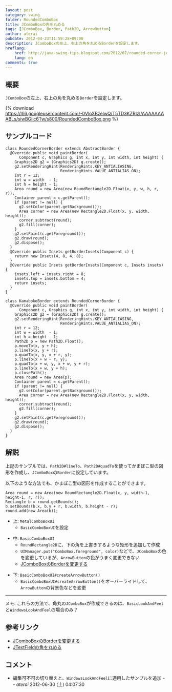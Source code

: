 ```yaml
---
layout: post
category: swing
folder: RoundedComboBox
title: JComboBoxの角を丸める
tags: [JComboBox, Border, Path2D, ArrowButton]
author: aterai
pubdate: 2012-04-23T11:59:28+09:00
description: JComboBoxの左上、右上の角を丸めるBorderを設定します。
hreflang:
    href: http://java-swing-tips.blogspot.com/2012/07/rounded-corner-jcombobox-border.html
    lang: en
comments: true
---
```

## 概要
`JComboBox`の左上、右上の角を丸める`Border`を設定します。

{% download https://lh6.googleusercontent.com/-0VloXBzelwQ/T5TD3KZRIzI/AAAAAAAABLs/siwBGiic6Tw/s800/RoundedComboBox.png %}

## サンプルコード
<pre class="prettyprint"><code>class RoundedCornerBorder extends AbstractBorder {
  @Override public void paintBorder(
      Component c, Graphics g, int x, int y, int width, int height) {
    Graphics2D g2 = (Graphics2D) g.create();
    g2.setRenderingHint(RenderingHints.KEY_ANTIALIASING,
                        RenderingHints.VALUE_ANTIALIAS_ON);
    int r = 12;
    int w = width  - 1;
    int h = height - 1;
    Area round = new Area(new RoundRectangle2D.Float(x, y, w, h, r, r));
    Container parent = c.getParent();
    if (parent != null) {
      g2.setColor(parent.getBackground());
      Area corner = new Area(new Rectangle2D.Float(x, y, width, height));
      corner.subtract(round);
      g2.fill(corner);
    }
    g2.setPaint(c.getForeground());
    g2.draw(round);
    g2.dispose();
  }
  @Override public Insets getBorderInsets(Component c) {
    return new Insets(4, 8, 4, 8);
  }
  @Override public Insets getBorderInsets(Component c, Insets insets) {
    insets.left = insets.right = 8;
    insets.top = insets.bottom = 4;
    return insets;
  }
}

class KamabokoBorder extends RoundedCornerBorder {
  @Override public void paintBorder(
      Component c, Graphics g, int x, int y, int width, int height) {
    Graphics2D g2 = (Graphics2D) g.create();
    g2.setRenderingHint(RenderingHints.KEY_ANTIALIASING,
                        RenderingHints.VALUE_ANTIALIAS_ON);
    int r = 12;
    int w = width  - 1;
    int h = height - 1;
    Path2D p = new Path2D.Float();
    p.moveTo(x, y + h);
    p.lineTo(x, y + r);
    p.quadTo(x, y, x + r, y);
    p.lineTo(x + w - r, y);
    p.quadTo(x + w, y, x + w, y + r);
    p.lineTo(x + w, y + h);
    p.closePath();
    Area round = new Area(p);
    Container parent = c.getParent();
    if (parent != null) {
      g2.setColor(parent.getBackground());
      Area corner = new Area(new Rectangle2D.Float(x, y, width, height));
      corner.subtract(round);
      g2.fill(corner);
    }
    g2.setPaint(c.getForeground());
    g2.draw(round);
    g2.dispose();
  }
}
</code></pre>

## 解説
上記のサンプルでは、`Path2D#lineTo`、`Path2D#quadTo`を使ってかまぼこ型の図形を作成し、`JComboBox`の`Border`に設定しています。

以下のような方法でも、かまぼこ型の図形を作成することができます。
<pre class="prettyprint"><code>Area round = new Area(new RoundRectangle2D.Float(x, y, width-1, height-1, r, r));
Rectangle b = round.getBounds();
b.setBounds(b.x, b.y + r, b.width, b.height - r);
round.add(new Area(b));
</code></pre>

- 上: `MetalComboBoxUI`
    - `BasicComboBoxUI`を設定

<!-- dummy comment line for breaking list -->

- 中: `BasicComboBoxUI`
    - `RoundRectangle2D`に、下の角を上書きするような矩形を追加して作成
    - `UIManager.put("ComboBox.foreground", color)`などで、`JComboBox`の色を変更しているが、`ArrowButton`の色がうまく変更できない
    - [JComboBoxのBorderを変更する](http://ateraimemo.com/Swing/ComboBoxBorder.html)

<!-- dummy comment line for breaking list -->

- 下: `BasicComboBoxUI#createArrowButton()`
    - `BasicComboBoxUI#createArrowButton()`をオーバーライドして、`ArrowButton`の背景色などを変更

<!-- dummy comment line for breaking list -->

- - - -
メモ: これらの方法で、角丸の`JComboBox`が作成できるのは、`BasicLookAndFeel`と`WindowsLookAndFeel`の場合のみ？

## 参考リンク
- [JComboBoxのBorderを変更する](http://ateraimemo.com/Swing/ComboBoxBorder.html)
- [JTextFieldの角を丸める](http://ateraimemo.com/Swing/RoundedTextField.html)

<!-- dummy comment line for breaking list -->

## コメント
- 編集可不可の切り替えと、`WindowsLookAndFeel`に適用したサンプルを追加 -- *aterai* 2012-06-30 (土) 04:07:30

<!-- dummy comment line for breaking list -->
